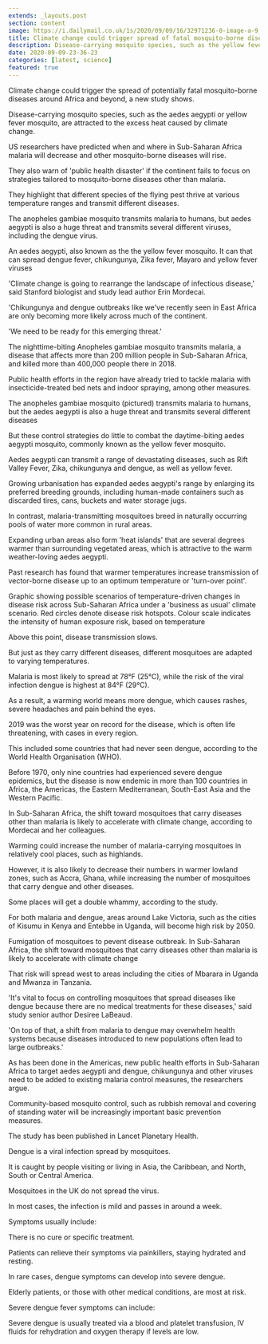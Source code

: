 ```yaml
---
extends: _layouts.post
section: content
image: https://i.dailymail.co.uk/1s/2020/09/09/16/32971236-0-image-a-9_1599666306056.jpg 
title: Climate change could trigger spread of fatal mosquito-borne diseases 
description: Disease-carrying mosquito species, such as the yellow fever mosquito, are attracted to the excess surrounding heat generated by cities. 
date: 2020-09-09-23-36-23 
categories: [latest, science] 
featured: true 
--- 
```

Climate change could trigger the spread of potentially fatal mosquito-borne diseases around Africa and beyond, a new study shows. 

Disease-carrying mosquito species, such as the aedes aegypti or yellow fever mosquito, are attracted to the excess heat caused by climate change.  

US researchers have predicted when and where in Sub-Saharan Africa malaria will decrease and other mosquito-borne diseases will rise. 

They also warn of 'public health disaster' if the continent fails to focus on strategies tailored to mosquito-borne diseases other than malaria. 

They highlight that different species of the flying pest thrive at various temperature ranges and transmit different diseases. 

The anopheles gambiae mosquito transmits malaria to humans, but aedes aegypti is also a huge threat and transmits several different viruses, including the dengue virus. 

An aedes aegypti, also known as the the yellow fever mosquito. It can that can spread dengue fever, chikungunya, Zika fever, Mayaro and yellow fever viruses

'Climate change is going to rearrange the landscape of infectious disease,' said Stanford biologist and study lead author Erin Mordecai. 

'Chikungunya and dengue outbreaks like we've recently seen in East Africa are only becoming more likely across much of the continent. 

'We need to be ready for this emerging threat.' 

The nighttime-biting Anopheles gambiae mosquito transmits malaria, a disease that affects more than 200 million people in Sub-Saharan Africa, and killed more than 400,000 people there in 2018. 

Public health efforts in the region have already tried to tackle malaria with insecticide-treated bed nets and indoor spraying, among other measures. 

The anopheles gambiae mosquito (pictured) transmits malaria to humans, but the aedes aegypti is also a huge threat and transmits several different diseases

But these control strategies do little to combat the daytime-biting aedes aegypti mosquito, commonly known as the yellow fever mosquito.

Aedes aegypti can transmit a range of devastating diseases, such as Rift Valley Fever, Zika, chikungunya and dengue, as well as yellow fever.

Growing urbanisation has expanded aedes aegypti's range by enlarging its preferred breeding grounds, including human-made containers such as discarded tires, cans, buckets and water storage jugs. 

In contrast, malaria-transmitting mosquitoes breed in naturally occurring pools of water more common in rural areas. 

Expanding urban areas also form 'heat islands' that are several degrees warmer than surrounding vegetated areas, which is attractive to the warm weather-loving aedes aegypti. 

Past research has found that warmer temperatures increase transmission of vector-borne disease up to an optimum temperature or 'turn-over point'.

Graphic showing possible scenarios of temperature-driven changes in disease risk across Sub-Saharan Africa under a 'business as usual' climate scenario. Red circles denote disease risk hotspots. Colour scale indicates the intensity of human exposure risk, based on temperature

Above this point, disease transmission slows. 

But just as they carry different diseases, different mosquitoes are adapted to varying temperatures. 

Malaria is most likely to spread at 78°F (25°C), while the risk of the viral infection dengue is highest at 84°F (29°C). 

As a result, a warming world means more dengue, which causes rashes, severe headaches and pain behind the eyes.

2019 was the worst year on record for the disease, which is often life threatening, with cases in every region.

This included some countries that had never seen dengue, according to the World Health Organisation (WHO). 

Before 1970, only nine countries had experienced severe dengue epidemics, but the disease is now endemic in more than 100 countries in Africa, the Americas, the Eastern Mediterranean, South-East Asia and the Western Pacific.  

In Sub-Saharan Africa, the shift toward mosquitoes that carry diseases other than malaria is likely to accelerate with climate change, according to Mordecai and her colleagues. 

Warming could increase the number of malaria-carrying mosquitoes in relatively cool places, such as highlands.

However, it is also likely to decrease their numbers in warmer lowland zones, such as Accra, Ghana, while increasing the number of mosquitoes that carry dengue and other diseases.

Some places will get a double whammy, according to the study.

For both malaria and dengue, areas around Lake Victoria, such as the cities of Kisumu in Kenya and Entebbe in Uganda, will become high risk by 2050.

Fumigation of mosquitoes to pevent disease outbreak. In Sub-Saharan Africa, the shift toward mosquitoes that carry diseases other than malaria is likely to accelerate with climate change

That risk will spread west to areas including the cities of Mbarara in Uganda and Mwanza in Tanzania. 

'It's vital to focus on controlling mosquitoes that spread diseases like dengue because there are no medical treatments for these diseases,' said study senior author Desiree LaBeaud. 

'On top of that, a shift from malaria to dengue may overwhelm health systems because diseases introduced to new populations often lead to large outbreaks.'

As has been done in the Americas, new public health efforts in Sub-Saharan Africa to target aedes aegypti and dengue, chikungunya and other viruses need to be added to existing malaria control measures, the researchers argue. 

Community-based mosquito control, such as rubbish removal and covering of standing water will be increasingly important basic prevention measures.             

The study has been published in Lancet Planetary Health. 



Dengue is a viral infection spread by mosquitoes. 

It is caught by people visiting or living in Asia, the Caribbean, and North, South or Central America.

Mosquitoes in the UK do not spread the virus. 

In most cases, the infection is mild and passes in around a week.

Symptoms usually include:

There is no cure or specific treatment. 

Patients can relieve their symptoms via painkillers, staying hydrated and resting.

In rare cases, dengue symptoms can develop into severe dengue.

Elderly patients, or those with other medical conditions, are most at risk. 

Severe dengue fever symptoms can include:

Severe dengue is usually treated via a blood and platelet transfusion, IV fluids for rehydration and oxygen therapy if levels are low. 

